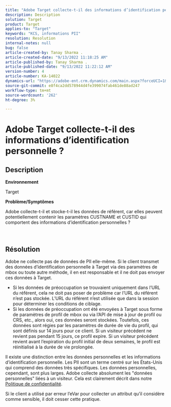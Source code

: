 ```yaml
---
title: "Adobe Target collecte-t-il des informations d’identification personnelle ?"
description: Description
solution: Target
product: Target
applies-to: "Target"
keywords: "KCS, informations PII"
resolution: Resolution
internal-notes: null
bug: false
article-created-by: Tanay Sharma .
article-created-date: "9/13/2022 11:18:25 AM"
article-published-by: Tanay Sharma .
article-published-date: "9/13/2022 11:22:12 AM"
version-number: 4
article-number: KA-14022
dynamics-url: "https://adobe-ent.crm.dynamics.com/main.aspx?forceUCI=1&pagetype=entityrecord&etn=knowledgearticle&id=a535a7c3-5533-ed11-9db1-002248086735"
source-git-commit: e8f4ca2dd578944d4fe399074fab461de88ad247
workflow-type: tm+mt
source-wordcount: '262'
ht-degree: 3%

---
```


# Adobe Target collecte-t-il des informations d’identification personnelle ?

## Description


<b>Environnement</b>

Target



<b>Problème/Symptômes</b>

Adobe collecte-t-il et stocke-t-il les données de référent, car elles peuvent potentiellement contenir les paramètres CUSTNAME et CUSTID qui comportent des informations d’identification personnelles ?
<br><br> <br>

## Résolution




Adobe ne collecte pas de données de PII elle-même. Si le client transmet des données d’identification personnelle à Target via des paramètres de mbox ou toute autre méthode, il en est responsable et il ne doit pas envoyer ces données à Target.



- Si les données de préoccupation se trouvaient uniquement dans l’URL du référent, cela ne doit pas poser de problème car l’URL du référent n’est pas stockée. L’URL du référent n’est utilisée que dans la session pour déterminer les conditions de ciblage.
- Si les données de préoccupation ont été envoyées à Target sous forme de paramètres de profil de mbox ou via l’API de mise à jour de profil ou CRS, etc., alors oui, ces données seront stockées. Toutefois, ces données sont régies par les paramètres de durée de vie du profil, qui sont définis sur 14 jours pour ce client. Si un visiteur précédent ne revient pas pendant 15 jours, ce profil expire. Si un visiteur précédent revient avant l’expiration du profil initial de deux semaines, le profil est réinitialisé à la durée de vie prolongée.


Il existe une distinction entre les données personnelles et les informations d’identification personnelle. Les PII sont un terme centré sur les États-Unis qui comprend des données très spécifiques. Les données personnelles, cependant, sont plus larges. Adobe collecte absolument les &quot;données personnelles&quot; liées à un visiteur. Cela est clairement décrit dans notre [Politique de confidentialité](https://www.adobe.com/fr/privacy/experience-cloud.html).



Si le client a utilisé par erreur l’eVar pour collecter un attribut qu’il considère comme sensible, il doit cesser cette pratique.
